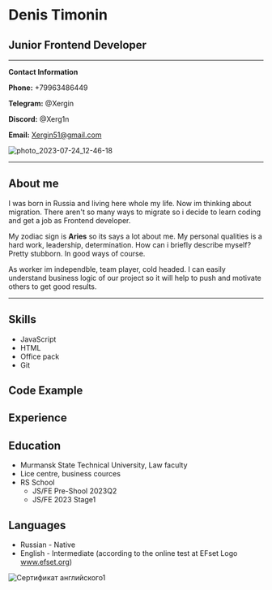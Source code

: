 # __Denis Timonin__

 
## __Junior Frontend Developer__
***
__Contact Information__

__Phone:__ +79963486449

__Telegram:__ @Xergin 

__Discord:__ @Xerg1n

__Email:__ Xergin51@gmail.com

![photo_2023-07-24_12-46-18](https://github.com/Xerg1n/rsschool-cv/assets/52215216/8ae1f729-9389-438b-9094-e11f2095d253)
***


## __About me__

I was born in Russia and living here whole my life. Now im thinking about migration. 
There aren't so many ways to migrate so i decide to learn coding and get a job as Frontend developer. 

My zodiac sign is __Aries__ so its says a lot about me. My personal qualities is a hard work, leadership, determination.
How can i briefly describe myself? Pretty stubborn. In good ways of course. 

As worker im independble, team player, cold headed. I can easily understand business logic of our project so it will help to push and motivate others to get good results.
***
## __Skills__
+ JavaScript
+ HTML
+ Office pack
+ Git
  
## __Code Example__
## __Experience__
## __Education__
+ Murmansk State Technical University, Law faculty
+ Lice centre, business cources
+ RS School
  + JS/FE Pre-Shool 2023Q2
  + JS/FE 2023 Stage1
## __Languages__
+ Russian - Native
+ English - Intermediate  (according to the online test at EFset Logo www.efset.org)

![Сертификат английского1](https://github.com/Xerg1n/rsschool-cv/assets/52215216/416f3837-7c6d-4b00-9f85-32ccf19579a4)
